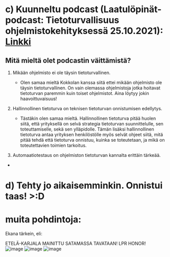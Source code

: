 















# c) Kuunneltu podcast (Laatulöpinät-podcast: Tietoturvallisuus ohjelmistokehityksessä 25.10.2021): [Linkki](https://www.arter.fi/podcast/laatulopinat-podcast-tietoturvallisuus-ohjelmistokehityksessa-tarkastele-kokonaisuutta-ja-hyodynna-viitekehykset/)
  
   ## Mitä mieltä olet podcastin väittämistä?
   

1. Mikään ohjelmisto ei ole täysin tietoturvallinen.
   - Olen samaa mieltä Kokkolan kanssa siitä ettei mikään ohjelmisto ole täysin tietoturvallinen. On vain olemassa ohjelmistoja jotka hoitavat tietoturvan paremmin kuin toiset ohjelmistot. Aina löytyy jokin haavoittuvaisuus!
  
2. Hallinnollinen tietoturva on teknisen tietoturvan onnistumisen edellytys.
   - Tästäkin olen samaa mieltä. Hallinnollinen tietoturva pitää huolen siitä, että yrityksellä on selvä strategia tietoturvan suunnittelulle, sen toteuttamiselle, sekä sen ylläpidolle. Tämän lisäksi hallinnollinen tietoturva antaa yrityksen henkilöstölle myös selvät ohjeet siitä, mitä pitää tehdä että tietoturva onnistuu, kuinka se toteutetaan, ja mikä on toteutettavien toimien tarkoitus.

3. Automaatiotestaus on ohjelmiston tietoturvan kannalta erittäin tärkeää.
  -





# d) Tehty jo aikaisemminkin. Onnistui taas! >:D

# muita pohdintoja:

Ekana tärkein, eli:

ETELÄ-KARJALA MAINITTU SATAMASSA TAVATAAN!
LPR HONOR!
<br />
![image](https://github.com/user-attachments/assets/a56b8673-7337-4cf2-8734-f0744c610f71)
![image](https://github.com/user-attachments/assets/b4f9271d-9a7a-4093-ae57-31b9ceb7b347)
![image](https://github.com/user-attachments/assets/eba3e5e4-9f0c-4648-a72c-9635bb4112db)


